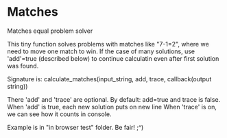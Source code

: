 # Matches
Matches equal problem solver

This tiny function solves problems with matches like "7-1=2", where we need to move one match to win.
If the case of many solutions, use 'add'=true (described below) to continue calculatin even after first solution was found.

Signature is: calculate_matches(input_string, add, trace, callback(output string))

There 'add' and 'trace' are optional. By default: add=true and trace is false.
When 'add' is true, each new solution puts on new line
When 'trace' is on, we can see how it counts in console.

Example is in "in browser test" folder. Be fair! ;^)
